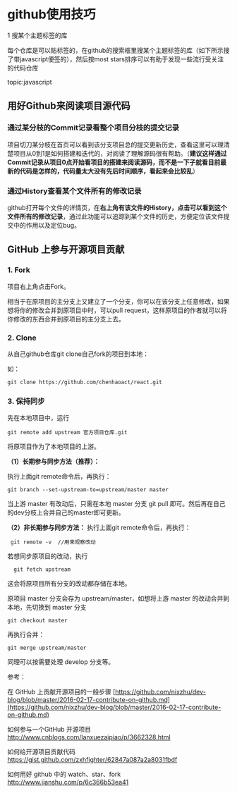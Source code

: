 

# github使用技巧

1 搜某个主题标签的库

每个仓库是可以贴标签的，在github的搜索框里搜某个主题标签的库（如下所示搜了带javascript便签的），然后按most stars排序可以有助于发现一些流行受关注的代码仓库

topic:javascript

## 用好Github来阅读项目源代码
### 通过某分枝的Commit记录看整个项目分枝的提交记录
项目切刀某分枝在首页可以看到该分支项目总的提交更新历史，查看这里可以理清楚项目从0到1是如何搭建和迭代的，对阅读了理解源码很有帮助。（**建议这样通过Commit记录从项目0点开始看项目的搭建来阅读源码，而不是一下子就看目前最新的代码是怎样的，代码量太大没有先后时间顺序，看起来会比较乱**）

### 通过History查看某个文件所有的修改记录
github打开每个文件的详情页，在**右上角有该文件的History，点击可以看到这个文件所有的修改记录**，通过此功能可以追踪到某个文件的历史，方便定位该文件提交中的作用以及定位bug。


## GitHub 上参与开源项目贡献

### 1. Fork
项目右上角点击Fork。

相当于在原项目的主分支上又建立了一个分支，你可以在该分支上任意修改，如果想将你的修改合并到原项目中时，可以pull request，这样原项目的作者就可以将你修改的东西合并到原项目的主分支上去。

### 2. Clone

从自己github仓库git clone自己fork的项目到本地：

如：


```
git clone https://github.com/chenhaoact/react.git

```


### 3. 保持同步

先在本地项目中，运行 

```
git remote add upstream 官方项目仓库.git
```

将原项目作为了本地项目的上游。

**（1）长期参与同步方法（推荐）：**

执行上面git remote命令后，再执行：

```
git branch --set-upstream-to=upstream/master master

```

当上游 master 有改动后，只需在本地 master 分支 git pull 即可。然后再在自己的dev分枝上合并自己的master即可更新。

**（2）非长期参与同步方法：**
执行上面git remote命令后，再执行：

```
 git remote -v  //用来观察改动

```
 
若想同步原项目的改动，执行

```
  git fetch upstream 

```
 
这会将原项目所有分支的改动都存储在本地。

原项目 master 分支会存为 upstream/master，如想将上游 master 的改动合并到本地，先切换到 master 分支 

```
git checkout master

```

再执行合并：

```
git merge upstream/master 

```
同理可以按需要处理 develop 分支等。



参考：

在 GitHub 上贡献开源项目的一般步骤
[https://github.com/nixzhu/dev-blog/blob/master/2016-02-17-contribute-on-github.md](https://github.com/nixzhu/dev-blog/blob/master/2016-02-17-contribute-on-github.md)

如何参与一个GitHub 开源项目
[http://www.cnblogs.com/lanxuezaipiao/p/3662328.html
](http://www.cnblogs.com/lanxuezaipiao/p/3662328.html)

如何给开源项目贡献代码
[https://gist.github.com/zxhfighter/62847a087a2a8031fbdf
](https://gist.github.com/zxhfighter/62847a087a2a8031fbdf)

如何用好 github 中的 watch、star、fork
http://www.jianshu.com/p/6c366b53ea41












